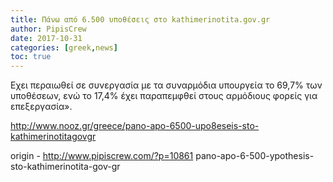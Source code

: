 ```yaml
---
title: Πάνω από 6.500 υποθέσεις στο kathimerinotita.gov.gr
author: PipisCrew
date: 2017-10-31
categories: [greek,news]
toc: true
---
```


Εχει περαιωθεί σε συνεργασία με τα συναρμόδια υπουργεία το 69,7% των υποθέσεων, ενώ το 17,4% έχει παραπεμφθεί στους αρμόδιους φορείς για επεξεργασία».

http://www.nooz.gr/greece/pano-apo-6500-upo8eseis-sto-kathimerinotitagovgr

origin - http://www.pipiscrew.com/?p=10861 pano-apo-6-500-ypothesis-sto-kathimerinotita-gov-gr